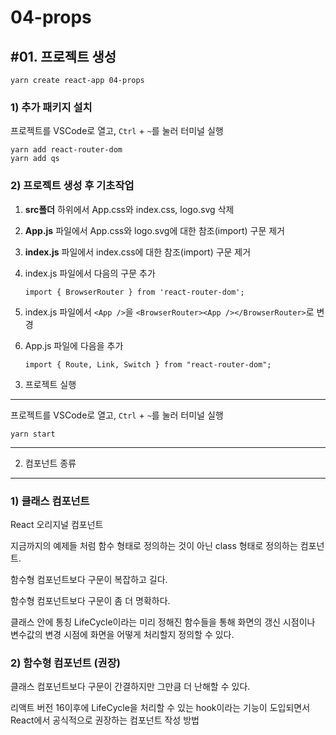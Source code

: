 04-props
=====================

\#01. 프로젝트 생성
----------------------------------------------------------------------------------

    yarn create react-app 04-props

### 1) 추가 패키지 설치

프로젝트를 VSCode로 열고, `Ctrl` + `~`를 눌러 터미널 실행

    yarn add react-router-dom
    yarn add qs

### 2) 프로젝트 생성 후 기초작업

1.  **src폴더** 하위에서 App.css와 index.css, logo.svg 삭제
2.  **App.js** 파일에서 App.css와 logo.svg에 대한 참조(import) 구문 제거
3.  **index.js** 파일에서 index.css에 대한 참조(import) 구문 제거
4.  index.js 파일에서 다음의 구문 추가

        import { BrowserRouter } from 'react-router-dom';

5.  index.js 파일에서 `<App />`을
    `<BrowserRouter><App /></BrowserRouter>`로 변경
6.  App.js 파일에 다음을 추가

        import { Route, Link, Switch } from "react-router-dom";

3) 프로젝트 실행
------------------------------------------------------------------------------

프로젝트를 VSCode로 열고, `Ctrl` + `~`를 눌러 터미널 실행

    yarn start

* * * * *

02. 컴포넌트 종류
--------------------------------------------------------------------------------

### 1) 클래스 컴포넌트

React 오리지널 컴포넌트

지금까지의 예제들 처럼 함수 형태로 정의하는 것이 아닌 class 형태로
정의하는 컴포넌트.

함수형 컴포넌트보다 구문이 복잡하고 길다.

함수형 컴포넌트보다 구문이 좀 더 명확하다.

클래스 안에 통칭 LifeCycle이라는 미리 정해진 함수들을 통해 화면의 갱신
시점이나 변수값의 변경 시점에 화면을 어떻게 처리할지 정의할 수 있다.

### 2) 함수형 컴포넌트 (권장)

클래스 컴포넌트보다 구문이 간결하지만 그만큼 더 난해할 수 있다.

리액트 버전 16이후에 LifeCycle을 처리할 수 있는 hook이라는 기능이
도입되면서 React에서 공식적으로 권장하는 컴포넌트 작성 방법
